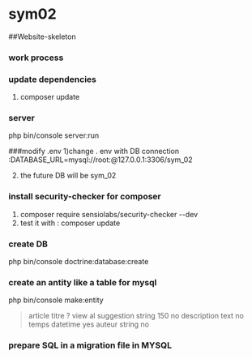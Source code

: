 # sym02
##Website-skeleton

### work process

### update dependencies
1) composer update
### server
php bin/console server:run

###modify .env
1)change . env with DB connection :DATABASE_URL=mysql://root:@127.0.0.1:3306/sym_02 

2) the future DB will be sym_02

### install security-checker for composer
1) composer require sensiolabs/security-checker --dev
2) test it with : composer update

### create DB
php bin/console doctrine:database:create

### create an antity like a table for mysql
php bin/console make:entity
>article
>titre
>? view al suggestion
>string
>150
>no
>description
>text
>no
>temps
>datetime
>yes
>auteur
>string
>no

### prepare SQL in  a migration file in MYSQL
